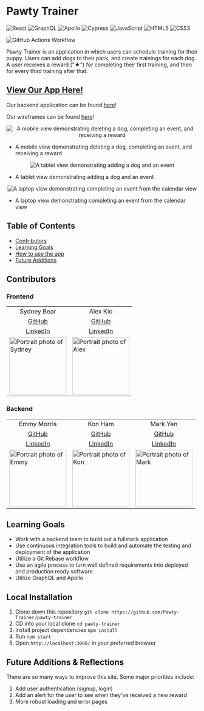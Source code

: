 # Pawty Trainer
![React](https://img.shields.io/badge/react-%2320232a.svg?style=for-the-badge&logo=react&logoColor=%2361DAFB)
![GraphQL](https://img.shields.io/badge/GraphQl-E10098?style=for-the-badge&logo=graphql&logoColor=white)
![Apollo](https://img.shields.io/badge/Apollo%20GraphQL-311C87?&style=for-the-badge&logo=Apollo%20GraphQL&logoColor=white)
![Cypress](https://img.shields.io/badge/-cypress-%23E5E5E5?style=for-the-badge&logo=cypress&logoColor=058a5e)
![JavaScript](https://img.shields.io/badge/javascript-%23323330.svg?style=for-the-badge&logo=javascript&logoColor=%23F7DF1E)
![HTML5](https://img.shields.io/badge/html5-%23E34F26.svg?style=for-the-badge&logo=html5&logoColor=white)
![CSS3](https://img.shields.io/badge/css3-%231572B6.svg?style=for-the-badge&logo=css3&logoColor=white)

![GitHub Actions Workflow](https://github.com/Pawty-Trainer/pawty-trainer/actions/workflows/deploy.js.yml/badge.svg)
  
Pawty Trainer is an application in which users can schedule training for their puppy. Users can add dogs to their pack, and create trainings for each dog. A user receives a reward ("★") for completing their first training, and then for every third training after that.

## [View Our App Here!](https://pawty-trainer.github.io/pawty-trainer/)
Our backend application can be found [here](https://github.com/Pawty-Trainer/pawty-trainer-api)!

Our wireframes can be found [here](https://miro.com/app/board/o9J_l0srtUU=/)!

<p align="center"><img src="./src/assets/mobile.gif" alt="A mobile view demonstrating deleting a dog, completing an event, and receiving a reward" /></p>

* A mobile view demonstrating deleting a dog, completing an event, and receiving a reward

<p align="center"><img src="./src/assets/tablet.gif" alt="A tablet view demonstrating adding a dog and an event" /></p>

* A tablet view demonstrating adding a dog and an event

<p align="center"><img src="./src/assets/desktop.gif" alt="A laptop view demonstrating completing an event from the calendar view" /></p>

* A laptop view demonstrating completing an event from the calendar view

## Table of Contents

- [Contributors](#contributors)
- [Learning Goals](#learning-goals)
- [How to use the app](#local-installation)
- [Future Additions](#future-additions--reflections)

## Contributors
### Frontend
<table>
  <tr>
    <td align="center">Sydney Bear</td>
    <td align="center">Alex Kio</td>
  </tr>
  <tr>
    <td align="center"><a href="https://github.com/sydnerd">GitHub</a></td>
    <td align="center"><a href="https://github.com/alexmkio">GitHub</a></td>
  </tr>
  <tr>
    <td align="center"><a href="https://www.linkedin.com/in/sydneybear/">LinkedIn</a></td>
    <td align="center"><a href="https://www.linkedin.com/in/alexkio/">LinkedIn</a></td>
  </tr>
  <tr>
    <td><img src="https://avatars.githubusercontent.com/u/78241098?v=4" alt='Portrait photo of Sydney' width="150" height="auto" /></td>
    <td><img src="https://avatars.githubusercontent.com/u/12686237?v=4" alt="Portrait photo of Alex" width="150" height="auto" /></td>
  </tr>
</table>

### Backend
<table>
  <tr>
    <td align="center">Emmy Morris</td>
    <td align="center">Kon Ham</td>
    <td align="center">Mark Yen</td>
  </tr>
  <tr>
    <td align="center"><a href="https://github.com/EmmyMorris">GitHub</a></td>
    <td align="center"><a href="https://github.com/kon-ham">GitHub</a></td>
    <td align="center"><a href="https://github.com/markcyen">GitHub</a></td>
  </tr>
  <tr>
    <td align="center"><a href="https://www.linkedin.com/in/emmymorris/">LinkedIn</a></td>
    <td align="center"><a href="https://www.linkedin.com/in/kon-ham/">LinkedIn</a></td>
    <td align="center"><a href="https://www.linkedin.com/in/markcyen/">LinkedIn</a></td>
  </tr>
  <tr>
    <td><img src="https://avatars.githubusercontent.com/u/77904287?v=4" alt='Portrait photo of Emmy' width="150" height="auto" /></td>
    <td><img src="https://avatars.githubusercontent.com/u/72781879?v=4" alt="Portrait photo of Kon" width="150" height="auto" /></td>
    <td><img src="https://avatars.githubusercontent.com/u/77414433?v=4" alt="Portrait photo of Mark" width="150" height="auto" /></td>
  </tr>
</table>

## Learning Goals

- Work with a backend team to build out a fullstack application
- Use continuous integration tools to build and automate the testing and deployment of the application
- Utilize a Git Rebase workflow
- Use an agile process to turn well defined requirements into deployed and production ready software
- Utilize GraphQL and Apollo

## Local Installation

1. Clone down this repository `git clone https://github.com/Pawty-Trainer/pawty-trainer`
2. CD into your local clone `cd pawty-trainer`
3. Install project dependencies `npm install`
4. Run `npm start`
5. Open `http://localhost:3000/` in your preferred browser

## Future Additions & Reflections

There are so many ways to improve this site. Some major priorities include:

1. Add user authentication (signup, login)
2. Add an alert for the user to see when they've received a new reward
3. More robust loading and error pages
